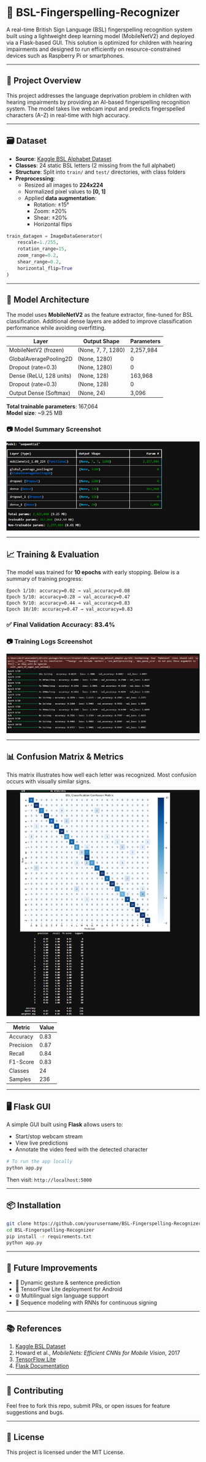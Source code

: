 # 🤟 BSL-Fingerspelling-Recognizer

A real-time British Sign Language (BSL) fingerspelling recognition system built using a lightweight deep learning model (MobileNetV2) and deployed via a Flask-based GUI. This solution is optimized for children with hearing impairments and designed to run efficiently on resource-constrained devices such as Raspberry Pi or smartphones.

---

## 📌 Project Overview

This project addresses the language deprivation problem in children with hearing impairments by providing an AI-based fingerspelling recognition system. The model takes live webcam input and predicts fingerspelled characters (A–Z) in real-time with high accuracy.

---

## 🗃️ Dataset

- **Source**: [Kaggle BSL Alphabet Dataset](https://www.kaggle.com/datasets/)
- **Classes**: 24 static BSL letters (2 missing from the full alphabet)
- **Structure**: Split into `train/` and `test/` directories, with class folders
- **Preprocessing**:
  - Resized all images to **224x224**
  - Normalized pixel values to **[0, 1]**
  - Applied **data augmentation**:
    - Rotation: ±15°
    - Zoom: ±20%
    - Shear: ±20%
    - Horizontal flips

```python
train_datagen = ImageDataGenerator(
    rescale=1./255,
    rotation_range=15,
    zoom_range=0.2,
    shear_range=0.2,
    horizontal_flip=True
)
```

---

## 🧠 Model Architecture

The model uses **MobileNetV2** as the feature extractor, fine-tuned for BSL classification. Additional dense layers are added to improve classification performance while avoiding overfitting.

| Layer                    | Output Shape    | Parameters  |
|-------------------------|------------------|-------------|
| MobileNetV2 (frozen)    | (None, 7, 7, 1280) | 2,257,984   |
| GlobalAveragePooling2D  | (None, 1280)     | 0           |
| Dropout (rate=0.3)      | (None, 1280)     | 0           |
| Dense (ReLU, 128 units) | (None, 128)      | 163,968     |
| Dropout (rate=0.3)      | (None, 128)      | 0           |
| Output Dense (Softmax)  | (None, 24)       | 3,096       |

**Total trainable parameters**: 167,064  
**Model size**: ~9.25 MB

### 📷 Model Summary Screenshot  
![Model Summary](images/model_summary.png)

---

## 📈 Training & Evaluation

The model was trained for **10 epochs** with early stopping. Below is a summary of training progress:

```plaintext
Epoch 1/10: accuracy=0.02 → val_accuracy=0.08
Epoch 5/10: accuracy=0.28 → val_accuracy=0.47
Epoch 9/10: accuracy=0.44 → val_accuracy=0.83
Epoch 10/10: accuracy=0.47 → val_accuracy=0.83
```

### ✅ Final Validation Accuracy: **83.4%**

### 📷 Training Logs Screenshot  
![Training Logs](images/training_logs.png)

---

## 📊 Confusion Matrix & Metrics

This matrix illustrates how well each letter was recognized. Most confusion occurs with visually similar signs.

![Confusion Matrix](images/confusion_matrix.png)

| Metric      | Value |
|-------------|-------|
| Accuracy    | 0.83  |
| Precision   | 0.87  |
| Recall      | 0.84  |
| F1-Score    | 0.83  |
| Classes     | 24    |
| Samples     | 236   |

---

## 🖥️ Flask GUI

A simple GUI built using **Flask** allows users to:
- Start/stop webcam stream
- View live predictions
- Annotate the video feed with the detected character

```bash
# To run the app locally
python app.py
```

Then visit: `http://localhost:5000`

---

## 📦 Installation

```bash
git clone https://github.com/yourusername/BSL-Fingerspelling-Recognizer.git
cd BSL-Fingerspelling-Recognizer
pip install -r requirements.txt
python app.py
```

---

## 🚀 Future Improvements

- 🔁 Dynamic gesture & sentence prediction  
- 📱 TensorFlow Lite deployment for Android  
- 🌐 Multilingual sign language support  
- 🧠 Sequence modeling with RNNs for continuous signing  

---

## 📚 References

1. [Kaggle BSL Dataset](https://www.kaggle.com/datasets/)
2. Howard et al., *MobileNets: Efficient CNNs for Mobile Vision*, 2017  
3. [TensorFlow Lite](https://www.tensorflow.org/lite/guide)  
4. [Flask Documentation](https://flask.palletsprojects.com/)

---

## 🤝 Contributing

Feel free to fork this repo, submit PRs, or open issues for feature suggestions and bugs.

---

## 📝 License

This project is licensed under the MIT License.